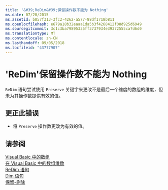 ```yaml
---
title: '&#39;ReDim&#39;保留操作数不能为 Nothing'
ms.date: 07/20/2015
ms.assetid: b857f313-3fc2-4262-a577-88df1718b811
ms.openlocfilehash: e679a18b32eaaa1da5b3f4268412f08d925d6949
ms.sourcegitcommit: 3c1c3ba79895335ff3737934e39372555ca7d6d0
ms.translationtype: MT
ms.contentlocale: zh-CN
ms.lasthandoff: 09/05/2018
ms.locfileid: "43777907"
---
```

# <a name="39redim39-preserve-operand-cannot-be-nothing"></a>&#39;ReDim&#39;保留操作数不能为 Nothing
`ReDim` 语句尝试使用 `Preserve` 关键字来更改不是最后一个维度的数组的维度，但未为其操作数提供有效的值。  
  
## <a name="to-correct-this-error"></a>更正此错误  
  
-   将 `Preserve` 操作数更改为有效的值。  
  
## <a name="see-also"></a>请参阅  
 [Visual Basic 中的数组](~/docs/visual-basic/programming-guide/language-features/arrays/index.md)  
 [在 Visual Basic 中的数组维数](~/docs/visual-basic/programming-guide/language-features/arrays/array-dimensions.md)  
 [ReDim 语句](../../visual-basic/language-reference/statements/redim-statement.md)  
 [Dim 语句](../../visual-basic/language-reference/statements/dim-statement.md)  
 [保留-删除](https://msdn.microsoft.com/library/91badeab-b4e0-48b6-92c9-9f0c8f995d81)
